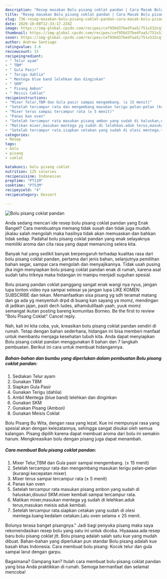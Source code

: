 ```yaml
---
description: "Resep masakan Bolu pisang coklat pandan | Cara Masak Bolu pisang coklat pandan Yang Enak Dan Lezat"
title: "Resep masakan Bolu pisang coklat pandan | Cara Masak Bolu pisang coklat pandan Yang Enak Dan Lezat"
slug: 736-resep-masakan-bolu-pisang-coklat-pandan-cara-masak-bolu-pisang-coklat-pandan-yang-enak-dan-lezat
date: 2020-10-08T12:33:17.234Z
image: https://img-global.cpcdn.com/recipes/cef956d37bedfaa5/751x532cq70/bolu-pisang-coklat-pandan-foto-resep-utama.jpg
thumbnail: https://img-global.cpcdn.com/recipes/cef956d37bedfaa5/751x532cq70/bolu-pisang-coklat-pandan-foto-resep-utama.jpg
cover: https://img-global.cpcdn.com/recipes/cef956d37bedfaa5/751x532cq70/bolu-pisang-coklat-pandan-foto-resep-utama.jpg
author: Andrew Santiago
ratingvalue: 3.6
reviewcount: 15
recipeingredient:
- " Telur ayam"
- " TBM"
- " Gula Pasir"
- " Terigu dahlia"
- " Mentega blue band lelehkan dan dinginkan"
- " SKM"
- " Pisang Ambon"
- " Meisis Coklat"
recipeinstructions:
- "Mixer Telur,TBM dan Gula pasir sampai mengembang. (± 15 menit)"
- "Setelah tercampur rata dan mengembang masukan terigu pelan-pelan (kurangi kecepatan mixer)"
- "Mixer terus sampai tercampur rata (± 5 menit)"
- "Panas kan oven"
- "Setelah tercampur rata masukan pisang ambon yang sudah di haluskan,disusul SKM.mixer kembali sampai tercampur rata."
- "Matikan mixer,masukan mentega yg sudah di lelehkan.aduk terus,masukan meisis aduk kembali."
- "Setelah tercampur rata.siapkan cetakan yang sudah di olesi mentega.tuang kedalam cetakan.Lalu oven selama ± 25 menit."
categories:
- Resep
tags:
- bolu
- pisang
- coklat

katakunci: bolu pisang coklat 
nutrition: 125 calories
recipecuisine: Indonesian
preptime: "PT11M"
cooktime: "PT53M"
recipeyield: "4"
recipecategory: Dessert

---
```



![Bolu pisang coklat pandan](https://img-global.cpcdn.com/recipes/cef956d37bedfaa5/751x532cq70/bolu-pisang-coklat-pandan-foto-resep-utama.jpg)

Anda sedang mencari ide resep bolu pisang coklat pandan yang Enak Banget? Cara membuatnya memang tidak susah dan tidak juga mudah. jikalau salah mengolah maka hasilnya tidak akan memuaskan dan bahkan tidak sedap. Padahal bolu pisang coklat pandan yang enak selayaknya memiliki aroma dan cita rasa yang dapat memancing selera kita.

Banyak hal yang sedikit banyak berpengaruh terhadap kualitas rasa dari bolu pisang coklat pandan, pertama dari jenis bahan, selanjutnya pemilihan bahan segar, sampai cara mengolah dan menyajikannya. Tidak usah pusing jika ingin menyiapkan bolu pisang coklat pandan enak di rumah, karena asal sudah tahu triknya maka hidangan ini mampu menjadi suguhan spesial.

Bolu pisang pandan coklat panggang sangat enak wangi nya nyus, jangan lupa tonton video nya sampai selesai ya jangan lupa LIKE KOMEN SUBSCRIBE dan tekan. Memanfaatkan sisa pisang yg sdh teramat matang dan ga ada yg menyentuh drpd di buang kan sayang ya momz, mendingan di jadikan jajan, pasti dech ludes, alhamdulillaah yaah, yuuk momz semangat ikutan posting bareng komunitas Borneo. Be the first to review &#34;Bolu Pisang Coklat&#34; Cancel reply.


Nah, kali ini kita coba, yuk, kreasikan bolu pisang coklat pandan sendiri di rumah. Tetap dengan bahan sederhana, hidangan ini bisa memberi manfaat untuk membantu menjaga kesehatan tubuh kita. Anda dapat menyiapkan Bolu pisang coklat pandan menggunakan 8 bahan dan 7 langkah pembuatan. Berikut ini cara untuk membuat hidangannya.

<!--inarticleads1-->

##### Bahan-bahan dan bumbu yang diperlukan dalam pembuatan Bolu pisang coklat pandan:

1. Sediakan  Telur ayam
1. Gunakan  TBM
1. Siapkan  Gula Pasir
1. Gunakan  Terigu (dahlia)
1. Ambil  Mentega (blue band) lelehkan dan dinginkan
1. Gunakan  SKM
1. Gunakan  Pisang (Ambon)
1. Gunakan  Meisis Coklat


Bolu Pisang Bu Wita, dengan rasa yang lezat. Kue ini mempunyai rasa yang spesial akan dengan kelezatannya, sehingga sangat disukai oleh semua kalangan. Pisang dipilih karena dapat membuat aroma dari bolu ini semakin harum. Mengkreasikan bolu dengan pisang juga dapat menambah. 

<!--inarticleads2-->

##### Cara membuat Bolu pisang coklat pandan:

1. Mixer Telur,TBM dan Gula pasir sampai mengembang. (± 15 menit)
1. Setelah tercampur rata dan mengembang masukan terigu pelan-pelan (kurangi kecepatan mixer)
1. Mixer terus sampai tercampur rata (± 5 menit)
1. Panas kan oven
1. Setelah tercampur rata masukan pisang ambon yang sudah di haluskan,disusul SKM.mixer kembali sampai tercampur rata.
1. Matikan mixer,masukan mentega yg sudah di lelehkan.aduk terus,masukan meisis aduk kembali.
1. Setelah tercampur rata.siapkan cetakan yang sudah di olesi mentega.tuang kedalam cetakan.Lalu oven selama ± 25 menit.


Bolunya terasa banget pisangnya.&#34; Jadi bagi penyuka pisang maka saya rekomendasikan resep bolu yang satu ini untuk dicoba. Hiyaaaaa.ada resep baru bolu pisang coklat jtt. Bolu pisang adalah salah satu kue yang mudah dibuat. Bahan-bahan yang diperlukan pun standar Bolu pisang adalah kue basah khas Indonesia. Cara membuat bolu pisang: Kocok telur dan gula sampai larut dengan garpu. 

Bagaimana? Gampang kan? Itulah cara membuat bolu pisang coklat pandan yang bisa Anda praktikkan di rumah. Semoga bermanfaat dan selamat mencoba!
